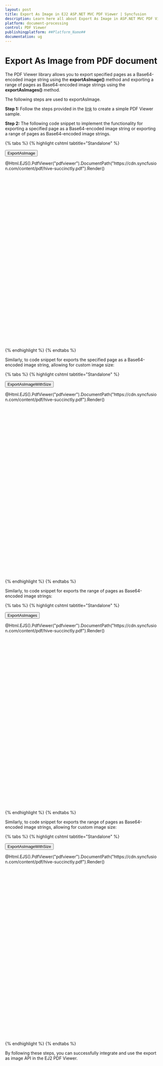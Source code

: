 ```yaml
---
layout: post
title: Export As Image in EJ2 ASP.NET MVC PDF Viewer | Syncfusion
description: Learn here all about Export As Image in ASP.NET MVC PDF Viewer component of Syncfusion Essential JS 2 and more.
platform: document-processing
control: PDF Viewer
publishingplatform: ##Platform_Name##
documentation: ug
---
```


# Export As Image from PDF document

The PDF Viewer library allows you to export specified pages as a Base64-encoded image string using the **exportAsImage()** method and exporting a range of pages as Base64-encoded image strings using the **exportAsImages()** method.

The following steps are used to exportAsImage.

**Step 1:** Follow the steps provided in the [link](https://help.syncfusion.com/document-processing/pdf/pdf-viewer/asp-net-mvc/getting-started/) to create a simple PDF Viewer sample.

**Step 2:** The following code snippet to implement the functionality for exporting a specified page as a Base64-encoded image string or exporting a range of pages as Base64-encoded image strings.

{% tabs %}
{% highlight cshtml tabtitle="Standalone" %}

<button type="button" onclick="exportAsImage()">ExportAsImage</button>
<div style="width:100%;height:600px">
    @Html.EJS().PdfViewer("pdfviewer").DocumentPath("https://cdn.syncfusion.com/content/pdf/hive-succinctly.pdf").Render()
</div>

<script>
    function exportAsImage() {
        var imageDetail;
        var pageIndex = 1;
        var viewer = document.getElementById('pdfviewer').ej2_instances[0];
        viewer.exportAsImage(pageIndex).then(function (value) {
            imageDetail = value;
            console.log(imageDetail);
        });
    }
</script>

{% endhighlight %}
{% endtabs %}

Similarly, to code snippet for exports the specified page as a Base64-encoded image string, allowing for custom image size:

{% tabs %}
{% highlight cshtml tabtitle="Standalone" %}

<button type="button" onclick="exportAsImageWithSize()">ExportAsImageWithSize</button>
<div style="width:100%;height:600px">
    @Html.EJS().PdfViewer("pdfviewer").DocumentPath("https://cdn.syncfusion.com/content/pdf/hive-succinctly.pdf").Render()
</div>

<script>
 function exportAsImageWithSize() {
        let imageDetail;
        let pageIndex = 1;
        let size: Size = new Size(200,500);
        var viewer = document.getElementById('pdfviewer').ej2_instances[0];
        viewer.exportAsImage(pageIndex,size).then(function (value) {
            imageDetail = value;
            console.log(imageDetail);
        });
    }
</script>

{% endhighlight %}
{% endtabs %}

Similarly, to code snippet for exports the range of pages as Base64-encoded image strings:

{% tabs %}
{% highlight cshtml tabtitle="Standalone" %}

<button type="button" onclick="exportAsImages()">ExportAsImages</button>
<div style="width:100%;height:600px">
    @Html.EJS().PdfViewer("pdfviewer").DocumentPath("https://cdn.syncfusion.com/content/pdf/hive-succinctly.pdf").Render()
</div>

<script>
 function exportAsImages() {
    let startPageIndex: number = 1;
    let endPageIndex: number = 5;
     var viewer = document.getElementById('pdfviewer').ej2_instances[0];
    viewer.exportAsImages(startPageIndex, endPageIndex).then(function (value) {
        imageDetails = value;
        console.log(imageDetails);
    });
}
</script>

{% endhighlight %}
{% endtabs %}

Similarly, to code snippet for exports the range of pages as Base64-encoded image strings, allowing for custom image size:

{% tabs %}
{% highlight cshtml tabtitle="Standalone" %}

<button type="button" onclick="exportAsImageWithSize()">ExportAsImageWithSize</button>
<div style="width:100%;height:600px">
    @Html.EJS().PdfViewer("pdfviewer").DocumentPath("https://cdn.syncfusion.com/content/pdf/hive-succinctly.pdf").Render()
</div>

<script>
 function exportAsImageWithSize() {
        let startPageIndex: number = 1;
        let endPageIndex: number = 5;
        let size: Size = new Size(200,500);
        var pdfViewer = document.getElementById('pdfviewer').ej2_instances[0];
        viewer.exportAsImages(startPageIndex, endPageIndex, size).then(function (value) {
            imageDetails = value;
            console.log(imageDetails);
        });
    }
</script>

{% endhighlight %}
{% endtabs %}

By following these steps, you can successfully integrate and use the export as image API in the EJ2 PDF Viewer.